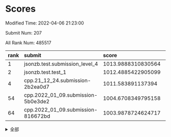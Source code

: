 # Scores

Modified Time: 2022-04-06 21:23:00

Submit Num: 207

All Rank Num: 485517

| rank |               submit               |       score        |       sigma        | pk_num |
| :--- | :--------------------------------- | :----------------- | :----------------- | :----- |
| 1    | jsonzb.test.submission_level_4     | 1013.9888310830564 | 0.8153384663114517 | 9382   |
| 2    | jsonzb.test.test_1                 | 1012.4885422905099 | 0.8289946526885965 | 9385   |
| 4    | cpp.21_12_24.submission-2b2ea0d7   | 1011.583891137394  | 0.8164085573576879 | 9388   |
| 54   | cpp.2022_01_09.submission-5b0e3de2 | 1004.6708349795158 | 0.7110482072062291 | 9385   |
| 64   | cpp.2022_01_09.submission-816672bd | 1003.9878724624717 | 0.7173540732604554 | 9380   |


<details>
<summary>全部</summary>

| rank |                 submit                 |       score        |       sigma        | pk_num |
| :--- | :------------------------------------- | :----------------- | :----------------- | :----- |
| 1    | jsonzb.test.submission_level_4         | 1013.9888310830564 | 0.8153384663114517 | 9382   |
| 2    | jsonzb.test.test_1                     | 1012.4885422905099 | 0.8289946526885965 | 9385   |
| 3    | gobigger.level_3.submission_level_3_18 | 1011.8018804959682 | 0.7664901171075604 | 9381   |
| 4    | cpp.21_12_24.submission-2b2ea0d7       | 1011.583891137394  | 0.8164085573576879 | 9388   |
| 5    | gobigger.level_3.submission_level_3_28 | 1011.4615472718448 | 0.7928670150030207 | 9382   |
| 6    | gobigger.level_3.submission_level_3_24 | 1011.3366165539048 | 0.7681001215251811 | 9385   |
| 7    | gobigger.level_3.submission_level_3_39 | 1011.2801190632033 | 0.7536401973772736 | 9382   |
| 8    | gobigger.level_3.submission_level_3_35 | 1011.1828349161918 | 0.7482013372522385 | 9379   |
| 9    | gobigger.level_3.submission_level_3_10 | 1011.1197336007667 | 0.768112355357591  | 9385   |
| 10   | gobigger.level_3.submission_level_3_21 | 1011.0898884008154 | 0.7822449763882179 | 9378   |
| 11   | gobigger.level_3.submission_level_3_47 | 1011.065434808436  | 0.7565045408528145 | 9380   |
| 12   | gobigger.level_3.submission_level_3_37 | 1011.0246277731193 | 0.7561175810834713 | 9379   |
| 13   | gobigger.level_3.submission_level_3_12 | 1010.8207826770953 | 0.759006385379205  | 9382   |
| 14   | gobigger.level_3.submission_level_3_27 | 1010.7898570121964 | 0.7507261998710325 | 9384   |
| 15   | gobigger.level_3.submission_level_3_23 | 1010.7570004905696 | 0.7454393386145404 | 9379   |
| 16   | gobigger.level_3.submission_level_3_45 | 1010.7382532603157 | 0.7710619079015881 | 9380   |
| 17   | gobigger.level_3.submission_level_3_2  | 1010.7370660463608 | 0.759336717940223  | 9376   |
| 18   | gobigger.level_3.submission_level_3_46 | 1010.723033945536  | 0.7661480836344273 | 9380   |
| 19   | gobigger.level_3.submission_level_3_19 | 1010.6483119690162 | 0.7654918687855737 | 9382   |
| 20   | gobigger.level_3.submission_level_3_7  | 1010.529143396858  | 0.7561630822322155 | 9385   |
| 21   | gobigger.level_3.submission_level_3_42 | 1010.4862739743214 | 0.759792384995532  | 9382   |
| 22   | gobigger.level_3.submission_level_3_15 | 1010.351805777858  | 0.7504087846845378 | 9386   |
| 23   | gobigger.level_3.submission_level_3_33 | 1010.3345221667199 | 0.7489254441666481 | 9382   |
| 24   | gobigger.level_3.submission_level_3_41 | 1010.2916301006293 | 0.7708811700484682 | 9382   |
| 25   | gobigger.level_3.submission_level_3_43 | 1010.2086344266257 | 0.7586693948443048 | 9381   |
| 26   | gobigger.level_3.submission_level_3_25 | 1010.1577248663591 | 0.7579875994702363 | 9379   |
| 27   | gobigger.level_3.submission_level_3_40 | 1010.1502808373332 | 0.7680140904585714 | 9385   |
| 28   | gobigger.level_3.submission_level_3_5  | 1010.0747202408166 | 0.7536826756141466 | 9384   |
| 29   | gobigger.level_3.submission_level_3_22 | 1010.065581147384  | 0.7582072084717602 | 9382   |
| 30   | gobigger.level_3.submission_level_3_11 | 1010.0154627365209 | 0.7713995428846452 | 9381   |
| 31   | gobigger.level_3.submission_level_3_9  | 1009.8653481005455 | 0.7693867297371849 | 9382   |
| 32   | gobigger.level_3.submission_level_3_4  | 1009.7246760817035 | 0.7575977797878962 | 9382   |
| 33   | gobigger.level_3.submission_level_3_30 | 1009.6751957364426 | 0.7595219955619045 | 9383   |
| 34   | gobigger.level_3.submission_level_3_29 | 1009.6419201253024 | 0.7534959267244047 | 9383   |
| 35   | gobigger.level_3.submission_level_3_38 | 1009.6390517688665 | 0.7477133635658944 | 9379   |
| 36   | gobigger.level_3.submission_level_3_14 | 1009.6379780594241 | 0.7568710022464272 | 9383   |
| 37   | gobigger.level_3.submission_level_3_26 | 1009.627012624462  | 0.7466217469504602 | 9381   |
| 38   | gobigger.level_3.submission_level_3_13 | 1009.5888546948905 | 0.7663184982289407 | 9382   |
| 39   | gobigger.level_3.submission_level_3_1  | 1009.5554377852609 | 0.7409612205914714 | 9380   |
| 40   | gobigger.level_3.submission_level_3_8  | 1009.5408760778837 | 0.7492675022916695 | 9384   |
| 41   | gobigger.level_3.submission_level_3_36 | 1009.5106196493184 | 0.7496439902144869 | 9383   |
| 42   | gobigger.level_3.submission_level_3_34 | 1009.43942293955   | 0.7439555884018859 | 9382   |
| 43   | gobigger.level_3.submission_level_3_16 | 1009.4145125570459 | 0.7537575742215514 | 9385   |
| 44   | gobigger.level_3.submission_level_3_32 | 1009.2447493999609 | 0.7646873613468319 | 9382   |
| 45   | gobigger.level_3.submission_level_3_3  | 1009.2427560661197 | 0.746973983305183  | 9387   |
| 46   | gobigger.level_3.submission_level_3_44 | 1009.1150534640453 | 0.7471048855055035 | 9378   |
| 47   | gobigger.level_3.submission_level_3_31 | 1009.0363228835017 | 0.7497130826750985 | 9381   |
| 48   | gobigger.level_3.submission_level_3_6  | 1009.0084322129907 | 0.7477166288236373 | 9384   |
| 49   | gobigger.level_3.submission_level_3_17 | 1008.9986299330998 | 0.7440734603034016 | 9389   |
| 50   | gobigger.level_3.submission_level_3_20 | 1008.9315766382973 | 0.7785412764766332 | 9384   |
| 51   | gobigger.level_3.submission_level_3_48 | 1008.8679249472882 | 0.7506906365650367 | 9382   |
| 52   | gobigger.level_3.submission_level_3_0  | 1008.6337233378794 | 0.7575742624090097 | 9385   |
| 53   | gobigger.level_3.submission_level_3_49 | 1008.3480636259067 | 0.7436105332696329 | 9389   |
| 54   | cpp.2022_01_09.submission-5b0e3de2     | 1004.6708349795158 | 0.7110482072062291 | 9385   |
| 55   | gobigger.level_1.submission_level_1_18 | 1004.4804912760643 | 0.7356793396751983 | 9377   |
| 56   | gobigger.level_1.submission_level_1_19 | 1004.4290528575148 | 0.7222649360461153 | 9379   |
| 57   | gobigger.level_1.submission_level_1_7  | 1004.3421187492064 | 0.7196625323704133 | 9380   |
| 58   | gobigger.level_1.submission_level_1_40 | 1004.2825337453567 | 0.7186799861679878 | 9378   |
| 59   | gobigger.level_1.submission_level_1_35 | 1004.174863547344  | 0.7079532189572707 | 9379   |
| 60   | gobigger.level_1.submission_level_1_43 | 1004.0644388559914 | 0.7266127586100896 | 9385   |
| 61   | gobigger.level_1.submission_level_1_28 | 1004.0133609742419 | 0.7229916326914939 | 9384   |
| 62   | gobigger.level_1.submission_level_1_30 | 1004.0077213396784 | 0.7277027978581189 | 9383   |
| 63   | gobigger.level_1.submission_level_1_25 | 1004.0001775087096 | 0.7328673299234104 | 9380   |
| 64   | cpp.2022_01_09.submission-816672bd     | 1003.9878724624717 | 0.7173540732604554 | 9380   |
| 65   | gobigger.level_1.submission_level_1_27 | 1003.845242517376  | 0.7081455075496382 | 9384   |
| 66   | gobigger.level_1.submission_level_1_46 | 1003.8329013235626 | 0.7307233189015564 | 9384   |
| 67   | gobigger.level_1.submission_level_1_3  | 1003.8217523475122 | 0.7165147930259148 | 9379   |
| 68   | gobigger.level_1.submission_level_1_5  | 1003.8016132690515 | 0.7223979845518799 | 9387   |
| 69   | gobigger.level_1.submission_level_1_11 | 1003.790963028508  | 0.731529886492996  | 9384   |
| 70   | gobigger.level_1.submission_level_1_34 | 1003.7132366616152 | 0.7165458600883864 | 9380   |
| 71   | gobigger.level_1.submission_level_1_45 | 1003.6788277569142 | 0.7089295594334485 | 9380   |
| 72   | gobigger.level_1.submission_level_1_47 | 1003.6769831495574 | 0.7200278746060476 | 9384   |
| 73   | gobigger.level_1.submission_level_1_23 | 1003.6537415386571 | 0.7204864187842308 | 9383   |
| 74   | gobigger.level_1.submission_level_1_15 | 1003.6075341626914 | 0.7151626798696883 | 9381   |
| 75   | gobigger.level_1.submission_level_1_17 | 1003.5965452460847 | 0.7202230727891141 | 9383   |
| 76   | gobigger.level_1.submission_level_1_8  | 1003.5179902185615 | 0.716458632576561  | 9381   |
| 77   | gobigger.level_1.submission_level_1_37 | 1003.4645172068834 | 0.7258197927189701 | 9381   |
| 78   | gobigger.level_1.submission_level_1_12 | 1003.4361422230199 | 0.7134269823656367 | 9380   |
| 79   | gobigger.level_1.submission_level_1_4  | 1003.4341761202278 | 0.7164599970615763 | 9382   |
| 80   | gobigger.level_1.submission_level_1_29 | 1003.4214887822028 | 0.7082053596869767 | 9382   |
| 81   | gobigger.level_1.submission_level_1_39 | 1003.3405280174334 | 0.7210774896982791 | 9378   |
| 82   | gobigger.level_1.submission_level_1_36 | 1003.2543847740369 | 0.7262601082852457 | 9387   |
| 83   | gobigger.level_1.submission_level_1_20 | 1003.24726948145   | 0.7160614921785446 | 9383   |
| 84   | gobigger.level_1.submission_level_1_9  | 1003.1135702429792 | 0.7167055881052512 | 9383   |
| 85   | gobigger.level_1.submission_level_1_32 | 1003.0474853777006 | 0.7193846236996634 | 9384   |
| 86   | gobigger.level_1.submission_level_1_13 | 1003.0203777086114 | 0.7054502565531622 | 9381   |
| 87   | gobigger.level_1.submission_level_1_2  | 1002.9943854577784 | 0.7156623350536457 | 9384   |
| 88   | gobigger.level_1.submission_level_1_16 | 1002.9752959388956 | 0.708814518247683  | 9379   |
| 89   | gobigger.level_1.submission_level_1_33 | 1002.9481202196368 | 0.7186990410893297 | 9384   |
| 90   | gobigger.level_1.submission_level_1_10 | 1002.8812597738389 | 0.7141394077328729 | 9386   |
| 91   | gobigger.level_1.submission_level_1_26 | 1002.8766293749193 | 0.7165350369207704 | 9379   |
| 92   | gobigger.level_1.submission_level_1_21 | 1002.8746230356995 | 0.7158912589824732 | 9382   |
| 93   | gobigger.level_1.submission_level_1_0  | 1002.8627815948536 | 0.7173979602230799 | 9382   |
| 94   | gobigger.level_1.submission_level_1_48 | 1002.7791662477435 | 0.7191907274093543 | 9383   |
| 95   | gobigger.level_1.submission_level_1_42 | 1002.5865426446221 | 0.7149900470482742 | 9380   |
| 96   | gobigger.level_1.submission_level_1_44 | 1002.5563677155563 | 0.7090058533652125 | 9378   |
| 97   | gobigger.level_1.submission_level_1_1  | 1002.4851239743917 | 0.7235890469303617 | 9387   |
| 98   | gobigger.level_1.submission_level_1_41 | 1002.4260460850538 | 0.7137546917421149 | 9385   |
| 99   | gobigger.level_1.submission_level_1_24 | 1002.3963095840351 | 0.7079393155322595 | 9382   |
| 100  | gobigger.level_1.submission_level_1_22 | 1002.3694849566166 | 0.7177087557660762 | 9380   |
| 101  | gobigger.level_1.submission_level_1_49 | 1002.3014833933094 | 0.7177783423801276 | 9380   |
| 102  | gobigger.level_1.submission_level_1_14 | 1002.1988138699451 | 0.7062022623788932 | 9385   |
| 103  | gobigger.level_1.submission_level_1_38 | 1002.1294329378401 | 0.7113402578463326 | 9377   |
| 104  | gobigger.level_1.submission_level_1_31 | 1001.9256839359934 | 0.7192925651186727 | 9381   |
| 105  | gobigger.level_1.submission_level_1_6  | 1001.1863742286814 | 0.7193962439143674 | 9385   |
| 106  | gobigger.random.submission_random_6    | 997.3589572521319  | 0.7018255293516037 | 9384   |
| 107  | gobigger.random.submission_random_3    | 997.2324478805385  | 0.7024905725859738 | 9384   |
| 108  | gobigger.random.submission_random_10   | 997.1778932469791  | 0.6980724139096479 | 9378   |
| 109  | gobigger.random.submission_random_34   | 997.0922707921964  | 0.713752272666471  | 9383   |
| 110  | gobigger.random.submission_random_14   | 997.0244202477446  | 0.7145563354370913 | 9383   |
| 111  | gobigger.random.submission_random_9    | 996.7288365043759  | 0.7148824219685471 | 9380   |
| 112  | gobigger.random.submission_random_0    | 996.7198409923601  | 0.7104040338423248 | 9377   |
| 113  | gobigger.random.submission_random_28   | 996.6475062637529  | 0.7032489456794253 | 9382   |
| 114  | gobigger.random.submission_random_45   | 996.6008748342316  | 0.7133503440734819 | 9381   |
| 115  | gobigger.random.submission_random_42   | 996.57863991596    | 0.7056384298016034 | 9375   |
| 116  | gobigger.random.submission_random_48   | 996.5628490475325  | 0.7159708175319041 | 9382   |
| 117  | gobigger.random.submission_random_7    | 996.4788537853361  | 0.7118103650524209 | 9382   |
| 118  | gobigger.random.submission_random_17   | 996.466700207487   | 0.7180509670342328 | 9380   |
| 119  | gobigger.random.submission_random_39   | 996.4315609616497  | 0.7080266545694114 | 9385   |
| 120  | gobigger.random.submission_random_4    | 996.3171374456109  | 0.7086163073145633 | 9381   |
| 121  | gobigger.random.submission_random_18   | 996.3164723426477  | 0.7072289810508735 | 9381   |
| 122  | gobigger.random.submission_random_8    | 996.2181871504524  | 0.6966740081553915 | 9386   |
| 123  | gobigger.random.submission_random_29   | 996.2113518541081  | 0.7044143352554538 | 9384   |
| 124  | gobigger.random.submission_random_24   | 996.1746949511466  | 0.7093386829731587 | 9389   |
| 125  | gobigger.random.submission_random_22   | 996.1364589849793  | 0.708491107885483  | 9384   |
| 126  | gobigger.random.submission_random_43   | 996.0906148140019  | 0.6984601904369699 | 9383   |
| 127  | gobigger.random.submission_random_32   | 996.0894742473712  | 0.7142206224823724 | 9379   |
| 128  | gobigger.random.submission_random_33   | 996.0770896471585  | 0.7015031327170115 | 9379   |
| 129  | gobigger.random.submission_random_30   | 996.0432467989932  | 0.7170703052396364 | 9382   |
| 130  | gobigger.random.submission_random_40   | 996.0248490926908  | 0.7027603240682826 | 9381   |
| 131  | gobigger.random.submission_random_16   | 995.9909820662562  | 0.7045191990259257 | 9383   |
| 132  | gobigger.random.submission_random_20   | 995.9832409827418  | 0.7079261301866038 | 9384   |
| 133  | gobigger.random.submission_random_21   | 995.9613648243287  | 0.7053856443000966 | 9379   |
| 134  | gobigger.random.submission_random_23   | 995.9213441268998  | 0.7046803234409993 | 9377   |
| 135  | gobigger.random.submission_random_31   | 995.9197566142234  | 0.7000326529661142 | 9382   |
| 136  | gobigger.random.submission_random_19   | 995.9103686108708  | 0.6974974836698604 | 9383   |
| 137  | gobigger.random.submission_random_41   | 995.8681376317658  | 0.7093090007378726 | 9378   |
| 138  | gobigger.random.submission_random_2    | 995.7788035211954  | 0.7123495424077616 | 9385   |
| 139  | gobigger.random.submission_random_49   | 995.7757804515841  | 0.7075058077799183 | 9379   |
| 140  | gobigger.random.submission_random_15   | 995.6166015940505  | 0.7276002400759992 | 9381   |
| 141  | gobigger.random.submission_random_13   | 995.5990614802996  | 0.7170734113023131 | 9379   |
| 142  | gobigger.random.submission_random_11   | 995.5454811743591  | 0.7230670110160315 | 9377   |
| 143  | gobigger.random.submission_random_5    | 995.5210183466423  | 0.7228832955551933 | 9385   |
| 144  | gobigger.random.submission_random_26   | 995.4663245413417  | 0.715673494075712  | 9384   |
| 145  | gobigger.random.submission_random_12   | 995.464426870836   | 0.6988505159602905 | 9380   |
| 146  | gobigger.random.submission_random_35   | 995.4585364465008  | 0.713077460033561  | 9381   |
| 147  | gobigger.random.submission_random_44   | 995.4547114293529  | 0.7122013296158343 | 9384   |
| 148  | gobigger.random.submission_random_37   | 995.3989418027463  | 0.7132485682967551 | 9386   |
| 149  | gobigger.random.submission_random_1    | 995.370237427126   | 0.7151923216485137 | 9381   |
| 150  | gobigger.random.submission_random_25   | 995.272176987144   | 0.7203666688499658 | 9382   |
| 151  | gobigger.random.submission_random_38   | 995.2373172162389  | 0.6999904698495305 | 9384   |
| 152  | gobigger.random.submission_random_46   | 995.2341496618427  | 0.7015363057409318 | 9383   |
| 153  | gobigger.random.submission_random_47   | 995.1294576518268  | 0.71697240994087   | 9379   |
| 154  | gobigger.random.submission_random_27   | 995.041603746301   | 0.7116921008152803 | 9381   |
| 155  | gobigger.random.submission_random_36   | 994.9330958639897  | 0.7079194205233607 | 9377   |
| 156  | gobigger.level_2.submission_level_2_11 | 993.5132770855699  | 0.7439952447282102 | 9384   |
| 157  | gobigger.level_2.submission_level_2_43 | 993.4660234403722  | 0.7586074217735317 | 9374   |
| 158  | gobigger.level_2.submission_level_2_16 | 993.4293735923854  | 0.7216614649462958 | 9381   |
| 159  | gobigger.level_2.submission_level_2_3  | 993.3452095458676  | 0.7327492801586636 | 9380   |
| 160  | gobigger.level_2.submission_level_2_49 | 993.186392871633   | 0.7435932668904058 | 9383   |
| 161  | gobigger.level_2.submission_level_2_47 | 993.1837360743743  | 0.7417691520774026 | 9382   |
| 162  | gobigger.level_2.submission_level_2_31 | 992.9091870849863  | 0.7380645345827066 | 9385   |
| 163  | gobigger.level_2.submission_level_2_5  | 992.8808710049535  | 0.7465203652633009 | 9387   |
| 164  | gobigger.level_2.submission_level_2_25 | 992.6011969674822  | 0.7502054107107423 | 9380   |
| 165  | gobigger.level_2.submission_level_2_15 | 992.5791344627336  | 0.7501665240747217 | 9384   |
| 166  | gobigger.level_2.submission_level_2_26 | 992.5499027818024  | 0.7438414604406045 | 9383   |
| 167  | gobigger.level_2.submission_level_2_12 | 992.5006250041243  | 0.7312901285417256 | 9382   |
| 168  | gobigger.level_2.submission_level_2_39 | 992.4799651038952  | 0.7452892991608161 | 9381   |
| 169  | gobigger.level_2.submission_level_2_20 | 992.4767408694266  | 0.7428575379621855 | 9381   |
| 170  | gobigger.level_2.submission_level_2_42 | 992.476616130909   | 0.7386073285793534 | 9383   |
| 171  | gobigger.level_2.submission_level_2_36 | 992.4725992848004  | 0.7442528992839252 | 9385   |
| 172  | gobigger.level_2.submission_level_2_1  | 992.435489494356   | 0.740129619173799  | 9383   |
| 173  | gobigger.level_2.submission_level_2_17 | 992.4227662640953  | 0.7363264951191336 | 9381   |
| 174  | gobigger.level_2.submission_level_2_45 | 992.3921746370654  | 0.7485984291055015 | 9386   |
| 175  | gobigger.level_2.submission_level_2_44 | 992.3879006938079  | 0.7502923208329267 | 9381   |
| 176  | gobigger.level_2.submission_level_2_34 | 992.3592630348655  | 0.7426962245009299 | 9385   |
| 177  | gobigger.level_2.submission_level_2_2  | 992.3481070652505  | 0.7496607304146564 | 9377   |
| 178  | gobigger.level_2.submission_level_2_0  | 992.3235950997729  | 0.7452317015641458 | 9383   |
| 179  | gobigger.level_2.submission_level_2_7  | 992.3217219010294  | 0.7513689810049244 | 9380   |
| 180  | gobigger.level_2.submission_level_2_35 | 992.3096069310348  | 0.751744848733946  | 9380   |
| 181  | gobigger.level_2.submission_level_2_40 | 992.2189457692259  | 0.7501071422512859 | 9380   |
| 182  | gobigger.level_2.submission_level_2_23 | 992.2107254002357  | 0.746395226435885  | 9382   |
| 183  | gobigger.level_2.submission_level_2_24 | 992.2058990606424  | 0.7492828524648778 | 9380   |
| 184  | gobigger.level_2.submission_level_2_48 | 992.1702001521048  | 0.7502616514139159 | 9383   |
| 185  | gobigger.level_2.submission_level_2_22 | 992.084590339582   | 0.7462038017576073 | 9385   |
| 186  | gobigger.level_2.submission_level_2_6  | 992.0700838611679  | 0.7364980010242856 | 9387   |
| 187  | gobigger.level_2.submission_level_2_32 | 992.0587816802633  | 0.753845903676913  | 9382   |
| 188  | gobigger.level_2.submission_level_2_29 | 992.0449151114469  | 0.7464438237074782 | 9384   |
| 189  | gobigger.level_2.submission_level_2_14 | 991.9816253212415  | 0.7425315028183422 | 9380   |
| 190  | gobigger.level_2.submission_level_2_18 | 991.9780769177755  | 0.7501626870104793 | 9377   |
| 191  | gobigger.level_2.submission_level_2_9  | 991.9539786223169  | 0.7471932662632907 | 9388   |
| 192  | gobigger.level_2.submission_level_2_41 | 991.6355714640162  | 0.7457940462327687 | 9379   |
| 193  | gobigger.level_2.submission_level_2_33 | 991.6332003763906  | 0.7364428239610858 | 9383   |
| 194  | gobigger.level_2.submission_level_2_37 | 991.5144954488596  | 0.7682010907685041 | 9385   |
| 195  | gobigger.level_2.submission_level_2_10 | 991.4619942986187  | 0.7505641786194316 | 9381   |
| 196  | gobigger.level_2.submission_level_2_8  | 991.4451750480687  | 0.7548793243645361 | 9385   |
| 197  | gobigger.level_2.submission_level_2_21 | 991.2980478331814  | 0.7431243695130958 | 9382   |
| 198  | gobigger.level_2.submission_level_2_30 | 991.2615111371373  | 0.7710430858808807 | 9381   |
| 199  | gobigger.level_2.submission_level_2_4  | 991.2078600080656  | 0.7539832416198873 | 9378   |
| 200  | gobigger.level_2.submission_level_2_13 | 991.2014360586194  | 0.7522749454992981 | 9377   |
| 201  | gobigger.level_2.submission_level_2_28 | 991.1488648869037  | 0.7608304633059558 | 9380   |
| 202  | gobigger.level_2.submission_level_2_27 | 991.1392404147338  | 0.7593131989029558 | 9383   |
| 203  | gobigger.level_2.submission_level_2_38 | 990.9585278440278  | 0.7575002967213554 | 9379   |
| 204  | gobigger.level_2.submission_level_2_19 | 990.8041392962386  | 0.7617146130461269 | 9378   |
| 205  | gobigger.level_2.submission_level_2_46 | 990.7311333733815  | 0.7731946254916771 | 9387   |
| 206  | gobigger.none.submission_none_0        | 977.3706632619896  | 1.3262070233108136 | 9385   |
| 207  | gobigger.none.submission_none_1        | 974.6791635258021  | 1.6034435934262745 | 9382   |

</details>